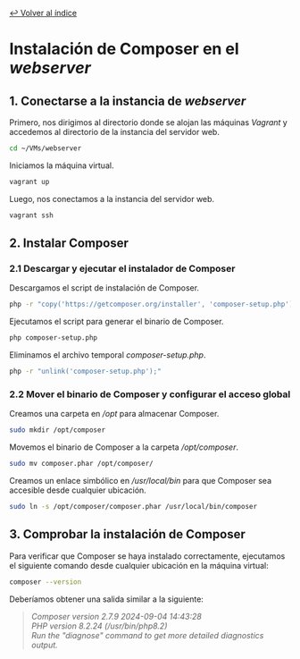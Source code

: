 [↩︎ Volver al índice](/README.md)

# **Instalación de Composer en el _webserver_**

## 1. **Conectarse a la instancia de _webserver_**

Primero, nos dirigimos al directorio donde se alojan las máquinas _Vagrant_ y accedemos al directorio de la instancia del servidor web.

```bash
cd ~/VMs/webserver
```

Iniciamos la máquina virtual.

```bash
vagrant up
```

Luego, nos conectamos a la instancia del servidor web.

```bash
vagrant ssh
```

## 2. **Instalar Composer**

### 2.1 Descargar y ejecutar el instalador de Composer

Descargamos el script de instalación de Composer.

```bash
php -r "copy('https://getcomposer.org/installer', 'composer-setup.php');"
```

Ejecutamos el script para generar el binario de Composer.

```bash
php composer-setup.php
```

Eliminamos el archivo temporal _composer-setup.php_.

```bash
php -r "unlink('composer-setup.php');"
```

### 2.2 Mover el binario de Composer y configurar el acceso global

Creamos una carpeta en _/opt_ para almacenar Composer.

```bash
sudo mkdir /opt/composer
```

Movemos el binario de Composer a la carpeta _/opt/composer_.

```bash
sudo mv composer.phar /opt/composer/
```

Creamos un enlace simbólico en _/usr/local/bin_ para que Composer sea accesible desde cualquier ubicación.

```bash
sudo ln -s /opt/composer/composer.phar /usr/local/bin/composer
```

## 3. **Comprobar la instalación de Composer**

Para verificar que Composer se haya instalado correctamente, ejecutamos el siguiente comando desde cualquier ubicación en la máquina virtual:

```bash
composer --version
```

Deberíamos obtener una salida similar a la siguiente:

> _Composer version 2.7.9 2024-09-04 14:43:28_<br>
> _PHP version 8.2.24 (/usr/bin/php8.2)_<br>
> _Run the "diagnose" command to get more detailed diagnostics output._